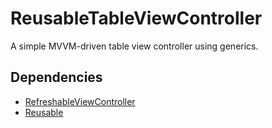 # ReusableTableViewController

A simple MVVM-driven table view controller using generics.

## Dependencies

- [RefreshableViewController](https://github.com/Alamofire/Alamofire)
- [Reusable](https://github.com/krzyzanowskim/CryptoSwift)